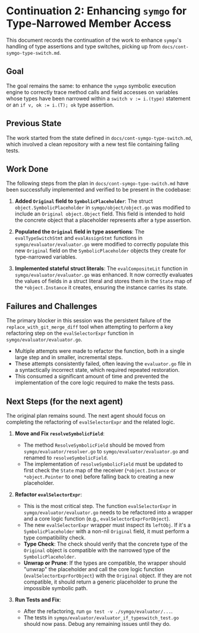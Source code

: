 # Continuation 2: Enhancing `symgo` for Type-Narrowed Member Access

This document records the continuation of the work to enhance `symgo`'s handling of type assertions and type switches, picking up from `docs/cont-symgo-type-switch.md`.

## Goal

The goal remains the same: to enhance the `symgo` symbolic execution engine to correctly trace method calls and field accesses on variables whose types have been narrowed within a `switch v := i.(type)` statement or an `if v, ok := i.(T); ok` type assertion.

## Previous State

The work started from the state defined in `docs/cont-symgo-type-switch.md`, which involved a clean repository with a new test file containing failing tests.

## Work Done

The following steps from the plan in `docs/cont-symgo-type-switch.md` have been successfully implemented and verified to be present in the codebase:

1.  **Added `Original` field to `SymbolicPlaceholder`**: The struct `object.SymbolicPlaceholder` in `symgo/object/object.go` was modified to include an `Original object.Object` field. This field is intended to hold the concrete object that a placeholder represents after a type assertion.

2.  **Populated the `Original` field in type assertions**: The `evalTypeSwitchStmt` and `evalAssignStmt` functions in `symgo/evaluator/evaluator.go` were modified to correctly populate this new `Original` field on the `SymbolicPlaceholder` objects they create for type-narrowed variables.

3.  **Implemented stateful struct literals**: The `evalCompositeLit` function in `symgo/evaluator/evaluator.go` was enhanced. It now correctly evaluates the values of fields in a struct literal and stores them in the `State` map of the `*object.Instance` it creates, ensuring the instance carries its state.

## Failures and Challenges

The primary blocker in this session was the persistent failure of the `replace_with_git_merge_diff` tool when attempting to perform a key refactoring step on the `evalSelectorExpr` function in `symgo/evaluator/evaluator.go`.

-   Multiple attempts were made to refactor the function, both in a single large step and in smaller, incremental steps.
-   These attempts consistently failed, often leaving the `evaluator.go` file in a syntactically incorrect state, which required repeated restoration.
-   This consumed a significant amount of time and prevented the implementation of the core logic required to make the tests pass.

## Next Steps (for the next agent)

The original plan remains sound. The next agent should focus on completing the refactoring of `evalSelectorExpr` and the related logic.

1.  **Move and Fix `resolveSymbolicField`**:
    *   The method `ResolveSymbolicField` should be moved from `symgo/evaluator/resolver.go` to `symgo/evaluator/evaluator.go` and renamed to `resolveSymbolicField`.
    *   The implementation of `resolveSymbolicField` must be updated to first check the `State` map of the receiver (`*object.Instance` or `*object.Pointer` to one) before falling back to creating a new placeholder.

2.  **Refactor `evalSelectorExpr`**:
    *   This is the most critical step. The function `evalSelectorExpr` in `symgo/evaluator/evaluator.go` needs to be refactored into a wrapper and a core logic function (e.g., `evalSelectorExprForObject`).
    *   The new `evalSelectorExpr` wrapper must inspect its `leftObj`. If it's a `SymbolicPlaceholder` with a non-nil `Original` field, it must perform a type compatibility check.
    *   **Type Check**: The check should verify that the concrete type of the `Original` object is compatible with the narrowed type of the `SymbolicPlaceholder`.
    *   **Unwrap or Prune**: If the types are compatible, the wrapper should "unwrap" the placeholder and call the core logic function (`evalSelectorExprForObject`) with the `Original` object. If they are not compatible, it should return a generic placeholder to prune the impossible symbolic path.

3.  **Run Tests and Fix**:
    *   After the refactoring, run `go test -v ./symgo/evaluator/...`.
    *   The tests in `symgo/evaluator/evaluator_if_typeswitch_test.go` should now pass. Debug any remaining issues until they do.
